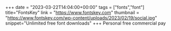 +++
date = "2023-03-22T14:04:00+00:00"
tags = ["fonts","font"]
title="FontsKey"
link = "https://www.fontskey.com"
thumbnail = "https://www.fontskey.com/wp-content/uploads/2023/02/19/social.jpg"
snippet="Unlimited free font downloads"
+++
Personal free commercial pay
